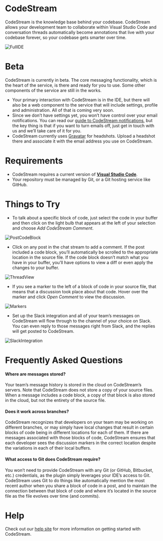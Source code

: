 # CodeStream

CodeStream is the knowledge base behind your codebase. CodeStream allows your development team to collaborate within Visual Studio Code and conversation threads automatically become annotations that live with your codebase forever, so your codebase gets smarter over time.

![FullIDE](https://help.codestream.com/hc/article_attachments/360008724052/FullScreen.png)

# Beta

CodeStream is currently in beta. The core messaging functionality, which is the heart of the service, is there and ready for you to use. Some other components of the service are still in the works.

- Your primary interaction with CodeStream is in the IDE, but there will also be a web component to the service that will include settings, profile and administration. All of that is coming very soon.
- Since we don’t have settings yet, you won’t have control over your email notifications. You can read our [guide to CodeStream notifications](https://help.codestream.com/hc/en-us/articles/360000327691-Guide-to-CodeStream-notifications), but the key thing is that if you want to turn emails off, just get in touch with us and we’ll take care of it for you.
- CodeStream currently uses [Gravatar](https://gravatar.com) for headshots. Upload a headshot there and associate it with the email address you use on CodeStream.

# Requirements

- CodeStream requires a current version of **[Visual Studio Code](https://code.visualstudio.com/)**.
- Your repository must be managed by Git, or a Git hosting service like GitHub.

# Things to Try

- To talk about a specific block of code, just select the code in your buffer and then click on the light bulb that appears at the left of your selection and choose _Add CodeStream Comment_.

![PostCodeBlock](https://help.codestream.com/hc/article_attachments/360007936372/VSCPost.png)

- Click on any post in the chat stream to add a comment. If the post included a code block, you’ll automatically be scrolled to the appropriate location in the source file. If the code block doesn’t match what you have in your buffer, you’ll have options to view a diff or even apply the changes to your buffer.

![ThreadView](https://help.codestream.com/hc/article_attachments/360008723191/Screen_Shot_2018-08-06_at_5.12.03_PM.png)

- If you see a marker to the left of a block of code in your source file, that means that a discussion took place about that code. Hover over the marker and click _Open Comment_ to view the discussion.

![Markers](https://help.codestream.com/hc/article_attachments/360008723011/Screen_Shot_2018-08-06_at_5.03.41_PM.png)

- Set up the Slack integration and all of your team’s messages on CodeStream will flow through to the channel of your choice on Slack. You can even reply to those messages right from Slack, and the replies will get posted to CodeStream.

![SlackIntegration](https://help.codestream.com/hc/article_attachments/360002212591/SlackCSBot.png)

# Frequently Asked Questions

#### Where are messages stored?

Your team’s message history is stored in the cloud on CodeStream’s servers. Note that CodeStream does not store a copy of your source files. When a message includes a code block, a copy of that block is also stored in the cloud, but not the entirety of the source file.

#### Does it work across branches?

CodeStream recognizes that developers on your team may be working on different branches, or may simply have local changes that result in certain blocks of code being in different locations for each of them. If there are messages associated with those blocks of code, CodeStream ensures that each developer sees the discussion markers in the correct location despite the variations in each of their local buffers.

#### What access to Git does CodeStream require?

You won’t need to provide CodeStream with any Git (or GitHub, Bitbucket, etc.) credentials, as the plugin simply leverages your IDE’s access to Git. CodeStream uses Git to do things like automatically mention the most recent author when you share a block of code in a post, and to maintain the connection between that block of code and where it’s located in the source file as the file evolves over time (and commits).

# Help

Check out our [help site](https://help.codestream.com) for more information on getting started with CodeStream.
